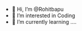 - 👋 Hi, I’m @Rohitbapu
- 👀 I’m interested in Coding
- 🌱 I’m currently learning ....


<!---
Rohitbapu/Rohitbapu is a ✨ special ✨ repository because its `README.md` (this file) appears on your GitHub profile.
You can click the Preview link to take a look at your changes.
--->
